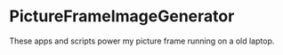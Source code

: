 PictureFrameImageGenerator
==========================

These apps and scripts power my picture frame running on a old laptop. 
